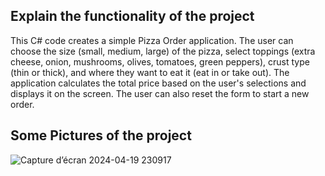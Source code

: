 ## Explain the functionality of the project
This C# code creates a simple Pizza Order application. The user can choose the size (small, medium, large) of the pizza, select toppings (extra cheese, onion, mushrooms, olives, tomatoes, green peppers), crust type (thin or thick), and where they want to eat it (eat in or take out). The application calculates the total price based on the user's selections and displays it on the screen. The user can also reset the form to start a new order.
## Some Pictures of the project
![Capture d’écran 2024-04-19 230917](https://github.com/raedzayoud/Pizza-Project/assets/124729087/ee68fded-13bf-41dc-87b8-ffcd1a2e9f5d)
